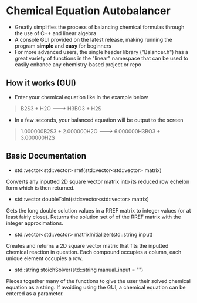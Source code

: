 # Chemical Equation Autobalancer

- Greatly simplifies the process of balancing chemical formulas through the use of C++ and linear algebra
- A console GUI provided on the latest release, making running the program **simple** and **easy** for beginners
- For more advanced users, the single header library ("Balancer.h") has a great variety of functions in the "linear" namespace that can be used to easily enhance any chemistry-based project or repo

## How it works (GUI)

- Enter your chemical equation like in the example below

> B2S3 + H2O ---> H3BO3 + H2S

- In a few seconds, your balanced equation will be output to the screen

> 1.000000B2S3 + 2.000000H2O ---> 6.000000H3BO3 + 3.000000H2S

## Basic Documentation

- std::vector<std::vector<long double>> rref(std::vector<std::vector<long double>> matrix)

Converts any inputted 2D square vector matrix into its reduced row echelon form which is then returned. 

- std::vector<long double> doubleToInt(std::vector<std::vector<long double>> matrix)

Gets the long double solution values in a RREF matrix to integer values (or at least fairly close). Returns the solution set of of the RREF matrix with the integer approximations.

- std::vector<std::vector<long double>> matrixInitializer(std::string input)

Creates and returns a 2D square vector matrix that fits the inputted chemical reaction in question. Each compound occupies a column, each unique element occupies a row.

- std::string stoichSolver(std::string manual_input = "")

Pieces together many of the functions to give the user their solved chemical equation as a string. If avoiding using the GUI, a chemical equation can be entered as a parameter.

